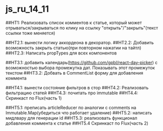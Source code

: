 # js_ru_14_11

##HT1: Реализовать список комментов к статье, который может отрываться/закрываться по клику на ссылку "открыть"/"закрыть"(текст ссылки тоже меняется)

##HT2.1: вынести логику аккордеона в декоратор.
##HT2.2: Добавить возможность закрыть статью(при повторном нажатии на тайтл)
##HT2.3: Написать propTypes для всех компонентов

##HT3.1: добавить календарь(https://github.com/gpbl/react-day-picker) с возможностью выбора промежутка дат. Показывать этот промежуток текстом
##HT3.2: Добвать в CommentList форму для добавления коммента

##HT4.1: вынести состояние фильтров в стор
##HT4.2: Реализовать фильтрацию статей
##HT4.3: почитать про immutable
##HT4.4: Скринкаст по Flux(часть 1)

##HT5.1: преписать articleReducer по аналогии с comments на Immutable.Map(убедиться что работает удаление)
##HT5.2: написать мидлвару для генерации id
##HT5.3: реализовать функционал добавления коммента к статье
##HT5.4 Скринкаст по Flux(часть 2) 